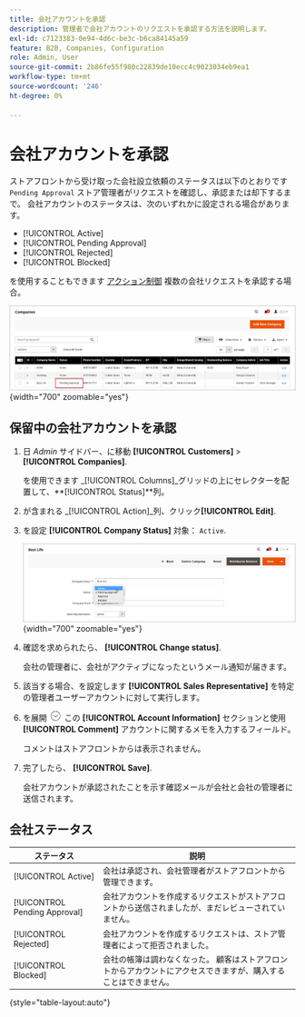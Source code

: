 ```yaml
---
title: 会社アカウントを承認
description: 管理者で会社アカウントのリクエストを承認する方法を説明します。
exl-id: c7123383-0e94-4d6c-be3c-b6ca84145a59
feature: B2B, Companies, Configuration
role: Admin, User
source-git-commit: 2b86fe55f980c22839de10ecc4c9023034eb9ea1
workflow-type: tm+mt
source-wordcount: '246'
ht-degree: 0%

---
```


# 会社アカウントを承認

ストアフロントから受け取った会社設立依頼のステータスは以下のとおりです `Pending Approval` ストア管理者がリクエストを確認し、承認または却下するまで。 会社アカウントのステータスは、次のいずれかに設定される場合があります。

- [!UICONTROL Active]
- [!UICONTROL Pending Approval]
- [!UICONTROL Rejected]
- [!UICONTROL Blocked]

を使用することもできます [アクション制御](account-company-manage.md) 複数の会社リクエストを承認する場合。

![承認待ち](./assets/companies-pending-approval.png){width="700" zoomable="yes"}

## 保留中の会社アカウントを承認

1. 日 _Admin_ サイドバー、に移動 **[!UICONTROL Customers]** > **[!UICONTROL Companies]**.

   を使用できます _[!UICONTROL Columns]_グリッドの上にセレクターを配置して、**[!UICONTROL Status]**列。

1. が含まれる _[!UICONTROL Action]_列、クリック&#x200B;**[!UICONTROL Edit]**.

1. を設定 **[!UICONTROL Company Status]** 対象： `Active`.

   ![会社ステータスの設定](./assets/company-status-active.png){width="700" zoomable="yes"}

1. 確認を求められたら、 **[!UICONTROL Change status]**.

   会社の管理者に、会社がアクティブになったというメール通知が届きます。

1. 該当する場合、を設定します **[!UICONTROL Sales Representative]** を特定の管理者ユーザーアカウントに対して実行します。

1. を展開 ![展開セレクター](../assets/icon-display-expand.png)  この **[!UICONTROL Account Information]** セクションと使用 **[!UICONTROL Comment]** アカウントに関するメモを入力するフィールド。

   コメントはストアフロントからは表示されません。

1. 完了したら、 **[!UICONTROL Save]**.

   会社アカウントが承認されたことを示す確認メールが会社と会社の管理者に送信されます。

## 会社ステータス

| ステータス | 説明 |
|------------------|--------------------------------------------------------------------------------------------------------------------------------------------|
| [!UICONTROL Active] | 会社は承認され、会社管理者がストアフロントから管理できます。 |
| [!UICONTROL Pending Approval] | 会社アカウントを作成するリクエストがストアフロントから送信されましたが、まだレビューされていません。 |
| [!UICONTROL Rejected] | 会社アカウントを作成するリクエストは、ストア管理者によって拒否されました。 |
| [!UICONTROL Blocked] | 会社の帳簿は調わなくなった。 顧客はストアフロントからアカウントにアクセスできますが、購入することはできません。 |

{style="table-layout:auto"}
